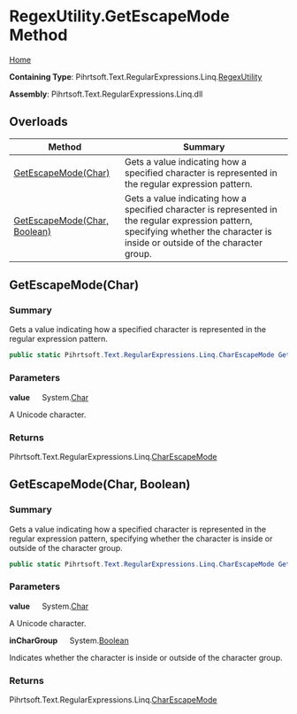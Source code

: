 # RegexUtility\.GetEscapeMode Method

[Home](../../../../../../README.md)

**Containing Type**: Pihrtsoft\.Text\.RegularExpressions\.Linq\.[RegexUtility](../README.md)

**Assembly**: Pihrtsoft\.Text\.RegularExpressions\.Linq\.dll

## Overloads

| Method | Summary |
| ------ | ------- |
| [GetEscapeMode(Char)](#Pihrtsoft_Text_RegularExpressions_Linq_RegexUtility_GetEscapeMode_System_Char_) | Gets a value indicating how a specified character is represented in the regular expression pattern\. |
| [GetEscapeMode(Char, Boolean)](#Pihrtsoft_Text_RegularExpressions_Linq_RegexUtility_GetEscapeMode_System_Char_System_Boolean_) | Gets a value indicating how a specified character is represented in the regular expression pattern, specifying whether the character is inside or outside of the character group\. |

## GetEscapeMode\(Char\) <a name="Pihrtsoft_Text_RegularExpressions_Linq_RegexUtility_GetEscapeMode_System_Char_"></a>

### Summary

Gets a value indicating how a specified character is represented in the regular expression pattern\.

```csharp
public static Pihrtsoft.Text.RegularExpressions.Linq.CharEscapeMode GetEscapeMode(char value)
```

### Parameters

**value** &emsp; System\.[Char](https://docs.microsoft.com/en-us/dotnet/api/system.char)

A Unicode character\.

### Returns

Pihrtsoft\.Text\.RegularExpressions\.Linq\.[CharEscapeMode](../../CharEscapeMode/README.md)

## GetEscapeMode\(Char, Boolean\) <a name="Pihrtsoft_Text_RegularExpressions_Linq_RegexUtility_GetEscapeMode_System_Char_System_Boolean_"></a>

### Summary

Gets a value indicating how a specified character is represented in the regular expression pattern, specifying whether the character is inside or outside of the character group\.

```csharp
public static Pihrtsoft.Text.RegularExpressions.Linq.CharEscapeMode GetEscapeMode(char value, bool inCharGroup)
```

### Parameters

**value** &emsp; System\.[Char](https://docs.microsoft.com/en-us/dotnet/api/system.char)

A Unicode character\.

**inCharGroup** &emsp; System\.[Boolean](https://docs.microsoft.com/en-us/dotnet/api/system.boolean)

Indicates whether the character is inside or outside of the character group\.

### Returns

Pihrtsoft\.Text\.RegularExpressions\.Linq\.[CharEscapeMode](../../CharEscapeMode/README.md)


